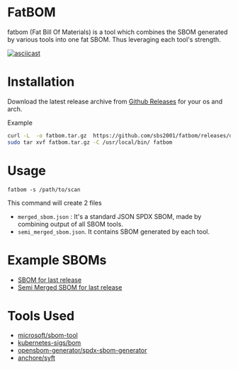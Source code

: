 # FatBOM 

fatbom (Fat Bill Of Materials) is a tool which combines the SBOM generated by various tools into one fat SBOM. Thus leveraging each tool's strength.

[![asciicast](https://asciinema.org/a/04qTgDuKZByoNmqP9gPtHMsTT.svg)](https://asciinema.org/a/04qTgDuKZByoNmqP9gPtHMsTT)


# Installation

Download the latest release archive from [Github Releases](!https://github.com/sbs2001/fatbom/releases) for your os and arch.

Example

```bash
curl -L  -o fatbom.tar.gz  https://github.com/sbs2001/fatbom/releases/download/v0.0.1/fatbom_0.0.1_Linux_x86_64.tar.gz
sudo tar xvf fatbom.tar.gz -C /usr/local/bin/ fatbom
```

# Usage 

```
fatbom -s /path/to/scan
```

This command will create 2 files
- `merged_sbom.json` : It's  a standard JSON SPDX SBOM, made by combining output of all SBOM tools.
- `semi_merged_sbom.json`. It contains SBOM generated by each tool.

# Example SBOMs

- [SBOM for last release](https://github.com/sbs2001/fatbom/releases/download/v0.0.1/merged_bom.json)
- [Semi Merged SBOM for last release](https://github.com/sbs2001/fatbom/releases/download/v0.0.1/semi_merged_bom.json)

# Tools Used

- [microsoft/sbom-tool](https://github.com/microsoft/sbom-tool)
- [kubernetes-sigs/bom](https://github.com/kubernetes-sigs/bom)
- [opensbom-generator/spdx-sbom-generator](https://github.com/opensbom-generator/spdx-sbom-generator)
- [anchore/syft](https://github.com/anchore/syft)



